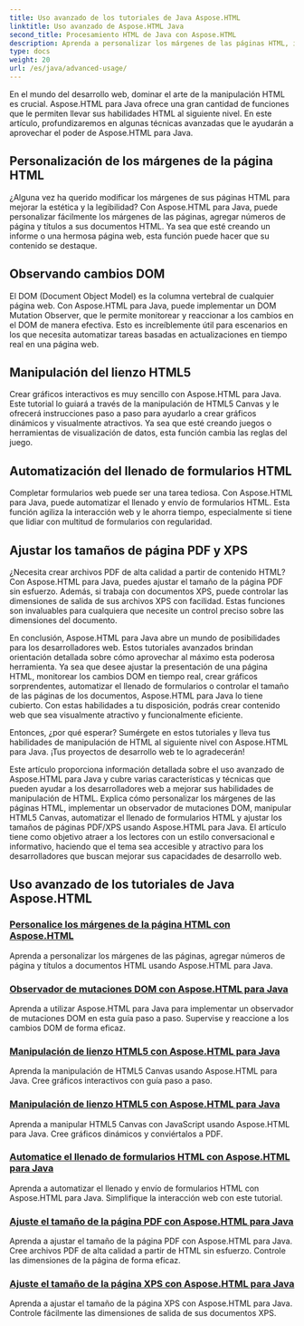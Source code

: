 ```yaml
---
title: Uso avanzado de los tutoriales de Java Aspose.HTML
linktitle: Uso avanzado de Aspose.HTML Java
second_title: Procesamiento HTML de Java con Aspose.HTML
description: Aprenda a personalizar los márgenes de las páginas HTML, implementar un observador de mutaciones DOM, manipular HTML5 Canvas, automatizar el llenado de formularios HTML y más usando Aspose.HTML Java.
type: docs
weight: 20
url: /es/java/advanced-usage/
---
```


En el mundo del desarrollo web, dominar el arte de la manipulación HTML es crucial. Aspose.HTML para Java ofrece una gran cantidad de funciones que le permiten llevar sus habilidades HTML al siguiente nivel. En este artículo, profundizaremos en algunas técnicas avanzadas que le ayudarán a aprovechar el poder de Aspose.HTML para Java.

## Personalización de los márgenes de la página HTML

¿Alguna vez ha querido modificar los márgenes de sus páginas HTML para mejorar la estética y la legibilidad? Con Aspose.HTML para Java, puede personalizar fácilmente los márgenes de las páginas, agregar números de página y títulos a sus documentos HTML. Ya sea que esté creando un informe o una hermosa página web, esta función puede hacer que su contenido se destaque.

## Observando cambios DOM

El DOM (Document Object Model) es la columna vertebral de cualquier página web. Con Aspose.HTML para Java, puede implementar un DOM Mutation Observer, que le permite monitorear y reaccionar a los cambios en el DOM de manera efectiva. Esto es increíblemente útil para escenarios en los que necesita automatizar tareas basadas en actualizaciones en tiempo real en una página web.

## Manipulación del lienzo HTML5

Crear gráficos interactivos es muy sencillo con Aspose.HTML para Java. Este tutorial lo guiará a través de la manipulación de HTML5 Canvas y le ofrecerá instrucciones paso a paso para ayudarlo a crear gráficos dinámicos y visualmente atractivos. Ya sea que esté creando juegos o herramientas de visualización de datos, esta función cambia las reglas del juego.

## Automatización del llenado de formularios HTML

Completar formularios web puede ser una tarea tediosa. Con Aspose.HTML para Java, puede automatizar el llenado y envío de formularios HTML. Esta función agiliza la interacción web y le ahorra tiempo, especialmente si tiene que lidiar con multitud de formularios con regularidad.

## Ajustar los tamaños de página PDF y XPS

¿Necesita crear archivos PDF de alta calidad a partir de contenido HTML? Con Aspose.HTML para Java, puedes ajustar el tamaño de la página PDF sin esfuerzo. Además, si trabaja con documentos XPS, puede controlar las dimensiones de salida de sus archivos XPS con facilidad. Estas funciones son invaluables para cualquiera que necesite un control preciso sobre las dimensiones del documento.

En conclusión, Aspose.HTML para Java abre un mundo de posibilidades para los desarrolladores web. Estos tutoriales avanzados brindan orientación detallada sobre cómo aprovechar al máximo esta poderosa herramienta. Ya sea que desee ajustar la presentación de una página HTML, monitorear los cambios DOM en tiempo real, crear gráficos sorprendentes, automatizar el llenado de formularios o controlar el tamaño de las páginas de los documentos, Aspose.HTML para Java lo tiene cubierto. Con estas habilidades a tu disposición, podrás crear contenido web que sea visualmente atractivo y funcionalmente eficiente.

Entonces, ¿por qué esperar? Sumérgete en estos tutoriales y lleva tus habilidades de manipulación de HTML al siguiente nivel con Aspose.HTML para Java. ¡Tus proyectos de desarrollo web te lo agradecerán!

Este artículo proporciona información detallada sobre el uso avanzado de Aspose.HTML para Java y cubre varias características y técnicas que pueden ayudar a los desarrolladores web a mejorar sus habilidades de manipulación de HTML. Explica cómo personalizar los márgenes de las páginas HTML, implementar un observador de mutaciones DOM, manipular HTML5 Canvas, automatizar el llenado de formularios HTML y ajustar los tamaños de páginas PDF/XPS usando Aspose.HTML para Java. El artículo tiene como objetivo atraer a los lectores con un estilo conversacional e informativo, haciendo que el tema sea accesible y atractivo para los desarrolladores que buscan mejorar sus capacidades de desarrollo web.

## Uso avanzado de los tutoriales de Java Aspose.HTML
### [Personalice los márgenes de la página HTML con Aspose.HTML](./css-extensions-adding-title-page-number/)
Aprenda a personalizar los márgenes de las páginas, agregar números de página y títulos a documentos HTML usando Aspose.HTML para Java.
### [Observador de mutaciones DOM con Aspose.HTML para Java](./dom-mutation-observer-observing-node-additions/)
Aprenda a utilizar Aspose.HTML para Java para implementar un observador de mutaciones DOM en esta guía paso a paso. Supervise y reaccione a los cambios DOM de forma eficaz.
### [Manipulación de lienzo HTML5 con Aspose.HTML para Java](./html5-canvas-manipulation-using-code/)
Aprenda la manipulación de HTML5 Canvas usando Aspose.HTML para Java. Cree gráficos interactivos con guía paso a paso.
### [Manipulación de lienzo HTML5 con Aspose.HTML para Java](./html5-canvas-manipulation-using-javascript/)
Aprenda a manipular HTML5 Canvas con JavaScript usando Aspose.HTML para Java. Cree gráficos dinámicos y conviértalos a PDF.
### [Automatice el llenado de formularios HTML con Aspose.HTML para Java](./html-form-editor-filling-submitting-forms/)
Aprenda a automatizar el llenado y envío de formularios HTML con Aspose.HTML para Java. Simplifique la interacción web con este tutorial.
### [Ajuste el tamaño de la página PDF con Aspose.HTML para Java](./adjust-pdf-page-size/)
Aprenda a ajustar el tamaño de la página PDF con Aspose.HTML para Java. Cree archivos PDF de alta calidad a partir de HTML sin esfuerzo. Controle las dimensiones de la página de forma eficaz.
### [Ajuste el tamaño de la página XPS con Aspose.HTML para Java](./adjust-xps-page-size/)
Aprenda a ajustar el tamaño de la página XPS con Aspose.HTML para Java. Controle fácilmente las dimensiones de salida de sus documentos XPS.